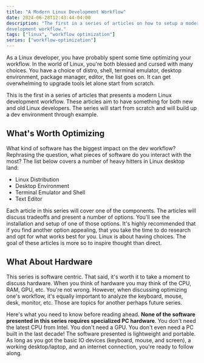 ```yaml
---
title: "A Modern Linux Development Workflow"
date: 2024-06-28T12:43:44-04:00
description: "The first in a series of articles on how to setup a modern Linux
development workflow."
tags: ["linux", "workflow optimization"]
series: ["workflow-optimization"]
---
```


As a Linux developer, you have probably spent some time optimizing your
workflow. In the world of Linux, you're both blessed and cursed with many
choices. You have a choice of distro, shell, terminal emulator, desktop
environment, package manager, editor, the list goes on. It can get overwhelming
to upgrade tools let alone start from scratch.

This is the first in a series of articles that presents a modern Linux
development workflow. These articles aim to have something for both new and old
Linux developers. The series will start from scratch and will build up a dev
environment through example.

## What's Worth Optimizing

What kind of software has the biggest impact on the dev workflow? Rephrasing the
question, what pieces of software do you interact with the most? The list below
covers a number of heavy hitters in Linux desktop land:

- Linux Distribution
- Desktop Environment
- Terminal Emulator and Shell
- Text Editor

Each article in this series will cover one of the components. The articles will
discuss tradeoffs and present a number of options. You'll see the installation
and setup of one of those options. It's highly recommended that if you find
another option appealing, that you take the time to do research and opt for
what works best for you. Linux is about having choices. The goal of these
articles is more so to inspire thought than direct.

## What About Hardware

This series is software centric. That said, it's worth it to take a moment to
discuss hardware. When you think of hardware you may think of the CPU, RAM, GPU,
etc. You're not wrong. However, when discussing optimizing one's workflow, it's
equally important to analyze the keyboard, mouse, desk, monitor, etc. Those are
topics for another perhaps future series.

Here's what you need to know before reading ahead. **None of the software
presented in this series requires specialized PC hardware**. You don't need the
latest CPU from Intel. You don't need a GPU. You don't even need a PC built in
the last decade! The software presented is lightweight and portable. As long as
you got the basic IO devices (keyboard, mouse, and screen), a working
desktop/laptop, and an internet connection, you're ready to follow along.
